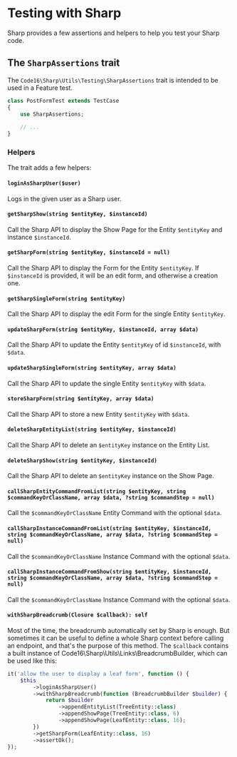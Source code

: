 # Testing with Sharp

Sharp provides a few assertions and helpers to help you test your Sharp code.

## The `SharpAssertions` trait

The `Code16\Sharp\Utils\Testing\SharpAssertions` trait is intended to be used in a Feature test.

```php
class PostFormTest extends TestCase
{
    use SharpAssertions;
    
    // ...
}
```

### Helpers

The trait adds a few helpers:

#### `loginAsSharpUser($user)`

Logs in the given user as a Sharp user.

#### `getSharpShow(string $entityKey, $instanceId)`

Call the Sharp API to display the Show Page for the Entity `$entityKey` and instance `$instanceId`.

#### `getSharpForm(string $entityKey, $instanceId = null)`

Call the Sharp API to display the Form for the Entity `$entityKey`. If `$instanceId` is provided, it will be an edit form, and otherwise a creation one.

#### `getSharpSingleForm(string $entityKey)`

Call the Sharp API to display the edit Form for the single Entity `$entityKey`.

#### `updateSharpForm(string $entityKey, $instanceId, array $data)`

Call the Sharp API to update the Entity `$entityKey` of id `$instanceId`, with `$data`.

#### `updateSharpSingleForm(string $entityKey, array $data)`

Call the Sharp API to update the single Entity `$entityKey` with `$data`.

#### `storeSharpForm(string $entityKey, array $data)`

Call the Sharp API to store a new Entity `$entityKey` with `$data`.

#### `deleteSharpEntityList(string $entityKey, $instanceId)`

Call the Sharp API to delete an `$entityKey` instance on the Entity List.

#### `deleteSharpShow(string $entityKey, $instanceId)`

Call the Sharp API to delete an `$entityKey` instance on the Show Page.

#### `callSharpEntityCommandFromList(string $entityKey, string $commandKeyOrClassName, array $data, ?string $commandStep = null)`

Call the `$commandKeyOrClassName` Entity Command with the optional `$data`.

#### `callSharpInstanceCommandFromList(string $entityKey, $instanceId, string $commandKeyOrClassName, array $data, ?string $commandStep = null)`

Call the `$commandKeyOrClassName` Instance Command with the optional `$data`.

#### `callSharpInstanceCommandFromShow(string $entityKey, $instanceId, string $commandKeyOrClassName, array $data, ?string $commandStep = null)`

Call the `$commandKeyOrClassName` Instance Command with the optional `$data`.

#### `withSharpBreadcrumb(Closure $callback): self`

Most of the time, the breadcrumb automatically set by Sharp is enough. But sometimes it can be useful to define a whole Sharp context before calling an endpoint, and that's the purpose of this method. The `$callback` contains a built instance of Code16\Sharp\Utils\Links\BreadcrumbBuilder, which can be used like this:

```php
it('allow the user to display a leaf form', function () {
    $this
        ->loginAsSharpUser()
        ->withSharpBreadcrumb(function (BreadcrumbBuilder $builder) {
            return $builder
                ->appendEntityList(TreeEntity::class)
                ->appendShowPage(TreeEntity::class, 6)
                ->appendShowPage(LeafEntity::class, 16);
        })
        ->getSharpForm(LeafEntity::class, 16)
        ->assertOk();
});
```
